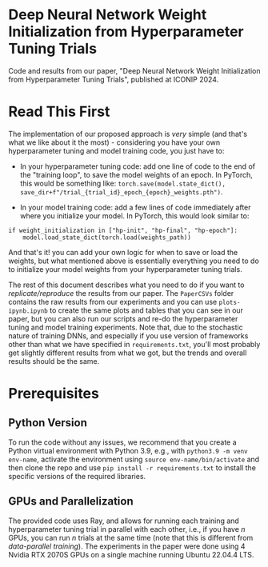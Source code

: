 # Deep Neural Network Weight Initialization from Hyperparameter Tuning Trials
Code and results from our paper, "Deep Neural Network Weight Initialization from Hyperparameter Tuning Trials", published at ICONIP 2024.

# Read This First
The implementation of our proposed approach is *very* simple (and that's what we like about it the most) - considering you have your own hyperparameter tuning and model training code, you just have to:

- In your hyperparameter tuning code: add one line of code to the end of the "training loop", to save the model weights of an epoch. In PyTorch, this would be something like: `torch.save(model.state_dict(), save_dir+f"/trial_{trial_id}_epoch_{epoch}_weights.pth")`.

- In your model training code: add a few lines of code immediately after where you initialize your model. In PyTorch, this would look similar to:
```
if weight_initialization in ["hp-init", "hp-final", "hp-epoch"]:
    model.load_state_dict(torch.load(weights_path))
```
And that's it! you can add your own logic for when to save or load the weights, but what mentioned above is essentially everything you need to do to initialize your model weights from your hyperparameter tuning trials.

The rest of this document describes what you need to do if you want to *replicate/reproduce* the results from our paper. The `PaperCSVs` folder contains the raw results from our experiments and you can use `plots-ipynb.ipynb` to create the same plots and tables that you can see in our paper, but you can also run our scripts and re-do the hyperparameter tuning and model training experiments. Note that, due to the stochastic nature of training DNNs, and especially if you use version of frameworks other than what we have specified in `requirements.txt`, you'll most probably get slightly different results from what we got, but the trends and overall results should be the same.

# Prerequisites

## Python Version
To run the code without any issues, we recommend that you create a Python virtual environment with Python 3.9, e.g., with `python3.9 -m venv env-name`, activate the environment using `source env-name/bin/activate` and then clone the repo and use `pip install -r requirements.txt` to install the specific versions of the required libraries.


## GPUs and Parallelization
The provided code uses Ray, and allows for running each training and hyperparameter tuning trial in parallel with each other, i.e., if you have *n* GPUs, you can run *n* trials at the same time (note that this is different from *data-parallel training*). The experiments in the paper were done using 4 Nvidia RTX 2070S GPUs on a single machine running Ubuntu 22.04.4 LTS.